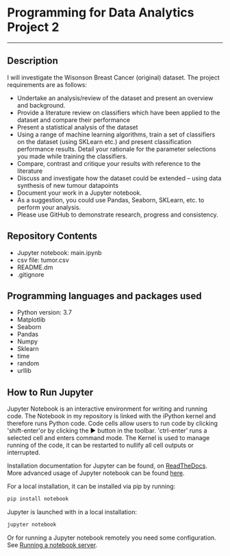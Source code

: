 # Programming for Data Analytics Project 2
---
## Description
 I will investigate the Wisonson Breast Cancer (original) dataset. The project requirements are as follows:
- Undertake an analysis/review of the dataset and present an overview and background.
- Provide a literature review on classifiers which have been applied to the dataset and
  compare their performance
- Present a statistical analysis of the dataset
- Using a range of machine learning algorithms, train a set of classifiers on the dataset (using
  SKLearn etc.) and present classification performance results. Detail your rationale for the
  parameter selections you made while training the classifiers.
- Compare, contrast and critique your results with reference to the literature
- Discuss and investigate how the dataset could be extended – using data synthesis of new
  tumour datapoints
- Document your work in a Jupyter notebook.
- As a suggestion, you could use Pandas, Seaborn, SKLearn, etc. to perform your analysis.
- Please use GitHub to demonstrate research, progress and consistency.


## Repository Contents
- Jupyter notebook: main.ipynb
- csv file: tumor.csv
- README.dm
- .gitignore 

## Programming languages and packages used
- Python version: 3.7
- Matplotlib
- Seaborn
- Pandas
- Numpy
- Sklearn
- time
- random
- urllib

## How to Run Jupyter
Jupyter Notebook is an interactive environment for writing and running code. The Notebook in my repository is linked with the iPython kernel and therefore runs Python code. Code cells allow users to run code by clicking 'shift-enter'or by clicking the ▶ button in the toolbar. 'ctrl-enter' runs a selected cell and enters command mode. The Kernel is used to manage running of the code, it can be restarted to nullify all cell outputs or interrupted.

Installation documentation for Jupyter can be found, on [ReadTheDocs](https://docs.jupyter.org/en/latest/install.html). More advanced usage of Jupyter notebook can be found [here](https://jupyter-notebook.readthedocs.io/en/latest/).

For a local installation, it can be installed via pip by running:
``` python
pip install notebook
```
Jupyter is launched with in a local installation:
``` python
jupyter notebook
```
Or for running a Jupyter notebook remotely you need some configuration. See [Running a notebook server](https://jupyter-notebook.readthedocs.io/en/stable/public_server.html).